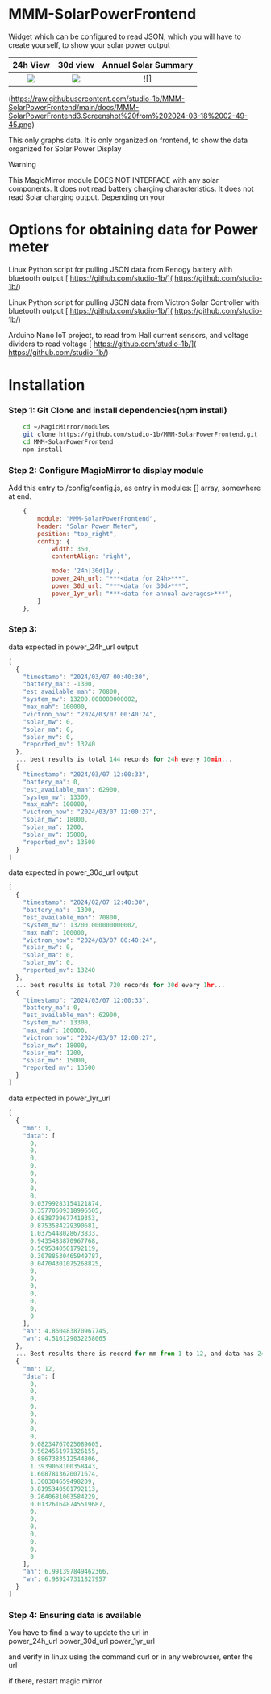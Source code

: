 # MMM-SolarPowerFrontend
Widget which can be configured to read JSON, which you will have to create yourself, to show your solar power output

| 24h View                  | 30d view              | Annual Solar Summary
:-------------------------:|:-------------------------:|:-------------------------:
![](https://raw.githubusercontent.com/studio-1b/MMM-SolarPowerFrontend/main/docs/MMM-SolarPowerFrontend.Screenshot%20from%202024-03-18%2002-48-28.png)  |  ![](https://raw.githubusercontent.com/studio-1b/MMM-SolarPowerFrontend/main/docs/MMM-SolarPowerFrontend2.Screenshot%20from%202024-03-18%2002-49-19.png)  |  ![]
(https://raw.githubusercontent.com/studio-1b/MMM-SolarPowerFrontend/main/docs/MMM-SolarPowerFrontend3.Screenshot%20from%202024-03-18%2002-49-45.png)
 
This only graphs data.  It is only organized on frontend, to show the data organized for Solar Power Display

> [!WARNING]
> This MagicMirror module DOES NOT INTERFACE with any solar components.  It does not read battery charging characteristics.  It does not read Solar charging output.  Depending on your


# Options for obtaining data for Power meter

Linux Python script for pulling JSON data from Renogy battery with bluetooth output
[ https://github.com/studio-1b/]( https://github.com/studio-1b/)

Linux Python script for pulling JSON data from Victron Solar Controller with bluetooth output
[ https://github.com/studio-1b/]( https://github.com/studio-1b/)

Arduino Nano IoT project, to read from Hall current sensors, and voltage dividers to read voltage
[ https://github.com/studio-1b/]( https://github.com/studio-1b/)


# Installation
### Step 1: Git Clone and install dependencies(npm install)
```bash
    cd ~/MagicMirror/modules
    git clone https://github.com/studio-1b/MMM-SolarPowerFrontend.git
    cd MMM-SolarPowerFrontend
    npm install
```


### Step 2: Configure MagicMirror to display module

Add this entry to <MagicMirror root>/config/config.js, as entry in modules: [] array, somewhere at end.

```js
    {
        module: "MMM-SolarPowerFrontend",
        header: "Solar Power Meter",
        position: "top_right",
        config: {
            width: 350,
            contentAlign: 'right',

            mode: '24h|30d|1y',
            power_24h_url: "***<data for 24h>***",
            power_30d_url: "***<data for 30d>***",
            power_1yr_url: "***<data for annual averages>***",
        }
    },
```

### Step 3: 

data expected in power_24h_url output
```js
[
  {
    "timestamp": "2024/03/07 00:40:30",
    "battery_ma": -1300,
    "est_available_mah": 70800,
    "system_mv": 13200.000000000002,
    "max_mah": 100000,
    "victron_now": "2024/03/07 00:40:24",
    "solar_mw": 0,
    "solar_ma": 0,
    "solar_mv": 0,
    "reported_mv": 13240
  },
  ... best results is total 144 records for 24h every 10min...
  {
    "timestamp": "2024/03/07 12:00:33",
    "battery_ma": 0,
    "est_available_mah": 62900,
    "system_mv": 13300,
    "max_mah": 100000,
    "victron_now": "2024/03/07 12:00:27",
    "solar_mw": 18000,
    "solar_ma": 1200,
    "solar_mv": 15000,
    "reported_mv": 13500
  }
]
```

data expected in power_30d_url output
```js
[
  {
    "timestamp": "2024/02/07 12:40:30",
    "battery_ma": -1300,
    "est_available_mah": 70800,
    "system_mv": 13200.000000000002,
    "max_mah": 100000,
    "victron_now": "2024/03/07 00:40:24",
    "solar_mw": 0,
    "solar_ma": 0,
    "solar_mv": 0,
    "reported_mv": 13240
  },
  ... best results is total 720 records for 30d every 1hr...
  {
    "timestamp": "2024/03/07 12:00:33",
    "battery_ma": 0,
    "est_available_mah": 62900,
    "system_mv": 13300,
    "max_mah": 100000,
    "victron_now": "2024/03/07 12:00:27",
    "solar_mw": 18000,
    "solar_ma": 1200,
    "solar_mv": 15000,
    "reported_mv": 13500
  }
]
```

data expected in power_1yr_url
```js
[
  {
    "mm": 1,
    "data": [
      0,
      0,
      0,
      0,
      0,
      0,
      0,
      0,
      0.03799283154121874,
      0.35770609318996505,
      0.6838709677419353,
      0.8753584229390681,
      1.0375448028673833,
      0.9435483870967768,
      0.5695340501792119,
      0.30788530465949787,
      0.04704301075268825,
      0,
      0,
      0,
      0,
      0,
      0,
      0
    ],
    "ah": 4.860483870967745,
    "wh": 4.516129032258065
  },
  ... Best results there is record for mm from 1 to 12, and data has 24 elements, each representing the average mA for that hour in that month ...
  {
    "mm": 12,
    "data": [
      0,
      0,
      0,
      0,
      0,
      0,
      0,
      0,
      0.08234767025089605,
      0.5624551971326155,
      0.8867383512544806,
      1.3939068100358443,
      1.6087813620071674,
      1.360304659498209,
      0.8195340501792113,
      0.2640681003584229,
      0.013261648745519687,
      0,
      0,
      0,
      0,
      0,
      0,
      0
    ],
    "ah": 6.991397849462366,
    "wh": 6.989247311827957
  }
]
```

### Step 4: Ensuring data is available

You have to find a way to update the url in  
   power_24h_url
   power_30d_url
   power_1yr_url

and verify in linux using the command
   curl <url>
or in any webrowser, enter the url

if there, restart magic mirror

